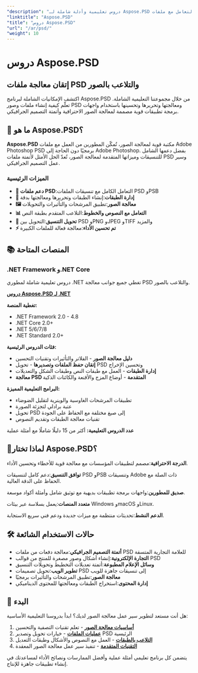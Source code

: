 ```yaml
---
"description": "دروس تعليمية وأدلة شاملة لـ Aspose.PSD على منصات مختلفة. أتقن التعامل مع ملفات PSD، ومعالجة الصور، وإدارة الطبقات، وميزات التحرير المتقدمة مع مجموعتنا التعليمية الشاملة."
"linktitle": "Aspose.PSD"
"title": "دروس Aspose.PSD"
"url": "/ar/psd/"
"weight": 10
---
```


# دروس Aspose.PSD

## إتقان معالجة ملفات PSD والتلاعب بالصور

اكتشف الإمكانيات الشاملة لبرنامج Aspose.PSD من خلال مجموعتنا التعليمية الشاملة. تعلّم كيفية إنشاء ملفات وصور PSD ومعالجتها وتحريرها وتحسينها باستخدام واجهات برمجة تطبيقات قوية مصممة لمعالجة الصور الاحترافية وأتمتة التصميم الجرافيكي.

## 🚀 ما هو Aspose.PSD؟

**Aspose.PSD** مكتبة قوية لمعالجة الصور، تُمكّن المطورين من العمل مع ملفات Adobe Photoshop PSD برمجيًا دون الحاجة إلى Adobe Photoshop. بفضل دعمها الشامل للتنسيقات وميزاتها المتقدمة لمعالجة الصور، تُعدّ الحل الأمثل لأتمتة ملفات PSD وسير عمل التصميم الجرافيكي.

### الميزات الرئيسية
- **📁 دعم ملفات PSD**:التعامل الكامل مع تنسيقات الملفات PSD وPSB
- **🎨 إدارة الطبقات**:إنشاء الطبقات وتحريرها ومعالجتها بدقة
- **🖼️ معالجة الصور**:تطبيق المرشحات والتأثيرات والتحويلات
- **📊 التعامل مع النصوص والخطوط**:التلاعب المتقدم بطبقة النص
- **🔄 تحويل التنسيق**:التحويل بين PSD وPNG وJPEG وTIFF والمزيد
- **⚡ تم تحسين الأداء**:معالجة فعالة للملفات الكبيرة

## 📚 المنصات المتاحة

### .NET Framework و.NET Core
دروس تعليمية شاملة لمطوري .NET تغطي جميع جوانب معالجة PSD والتلاعب بالصور.

**[دروس Aspose.PSD لـ .NET](./net/)**

**تغطية المنصة:**
- .NET Framework 2.0 - 4.8
- .NET Core 2.0+
- .NET 5/6/7/8
- .NET Standard 2.0+

**فئات الدروس الرئيسية:**
- **دليل معالجة الصور** - الفلاتر والتأثيرات وتقنيات التحسين
- **إتقان حفظ الملفات وتصديرها** - تحويل PSD وتحسين الإخراج
- **إدارة الطبقات** - العمل مع طبقات النص وطبقات الشكل والتعديلات
- **معالجة PSD المتقدمة** - أوضاع المزج والأقنعة والكائنات الذكية

**البرامج التعليمية المميزة:**
- تطبيقات المرشحات الغاوسية والوينرية لتقليل الضوضاء
- عتبة برادلي لتجزئة الصورة
- تحويل PSD إلى صيغ مختلفة مع الحفاظ على الجودة
- تقنيات معالجة الطبقات وتقديم النصوص

**عدد الدروس التعليمية:** أكثر من 15 دليلًا شاملًا مع أمثلة عملية


## 🎯لماذا تختار Aspose.PSD؟

**الدرجة الاحترافية**:مصمم لتطبيقات المؤسسات مع معالجة قوية للأخطاء وتحسين الأداء.

**توافق التنسيق**:دعم كامل لتنسيقات PSD وPSB وتنسيقات Adobe ذات الصلة مع الحفاظ على الدقة العالية.

**صديق للمطورين**:واجهات برمجة تطبيقات بديهية مع توثيق شامل وأمثلة أكواد موسعة.

**متعدد المنصات**:يعمل بسلاسة عبر بيئات Windows وmacOS وLinux.

**الدعم النشط**:تحديثات منتظمة مع ميزات جديدة ودعم فني سريع الاستجابة.


## 🛠️ حالات الاستخدام الشائعة

- **أتمتة التصميم الجرافيكي**:معالجة دفعات من ملفات PSD للعلامة التجارية المتسقة
- **التجارة الإلكترونية**:إنشاء أشكال وصور مصغرة للمنتج من قوالب PSD  
- **وسائل الإعلام المطبوعة**:أتمتة تعديلات التخطيط وتحويلات التنسيق
- **تطوير الويب**:تحويل تصميمات PSD إلى تنسيقات جاهزة للويب
- **معالجة الصور**:تطبيق المرشحات والتأثيرات برمجيًا
- **إدارة المحتوى**:استخراج الطبقات ومعالجتها للمحتوى الديناميكي


## 📖 البدء

هل أنت مستعد لتطوير سير عمل معالجة الصور لديك؟ ابدأ بدروسنا التعليمية الأساسية:

1. **[أساسيات معالجة الصور](./net/guide-image-processing/)** - تعلم تقنيات التصفية والتحسين
2. **[عمليات الملفات](./net/mastering-file-saving-and-exporting/)** - خيارات تحويل وتصدير PSD الرئيسية
3. **[التلاعب بالطبقات](./net/)** - العمل مع النصوص والأشكال وطبقات التعديل
4. **[التقنيات المتقدمة](./net/)** - تنفيذ سير عمل معالجة الصور المعقدة

يتضمن كل برنامج تعليمي أمثلة عملية وأفضل الممارسات ونصائح الأداء لمساعدتك في إنشاء تطبيقات جاهزة للإنتاج.